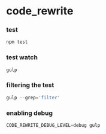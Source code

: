 code_rewrite
============

### test
```js
npm test
```

### test watch
```js
gulp
```

### filtering the test
```js
gulp --grep='filter'
```

### enabling debug
```js
CODE_REWRITE_DEBUG_LEVEL=debug gulp
```

